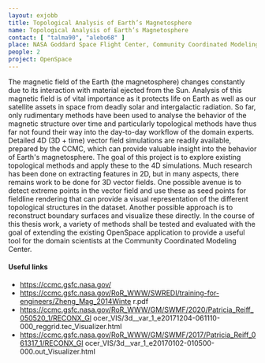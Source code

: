 ```yaml
---
layout: exjobb
title: Topological Analysis of Earth’s Magnetosphere
name: Topological Analysis of Earth’s Magnetosphere
contact: [ "talma90", "alebo68" ]
place: NASA Goddard Space Flight Center, Community Coordinated Modeling Center
people: 2
project: OpenSpace
---
```


The magnetic field of the Earth (the magnetosphere) changes constantly due to its interaction
with material ejected from the Sun. Analysis of this magnetic field is of vital importance as it
protects life on Earth as well as our satellite assets in space from deadly solar and intergalactic
radiation. So far, only rudimentary methods have been used to analyse the behavior of the
magnetic structure over time and particularly topological methods have thus far not found their
way into the day-to-day workflow of the domain experts. Detailed 4D (3D + time) vector field
simulations are readily available, prepared by the CCMC, which can provide valuable insight
into the behavior of Earth's magnetosphere.
The goal of this project is to explore existing topological methods and apply these to the 4D
simulations. Much research has been done on extracting features in 2D, but in many aspects,
there remains work to be done for 3D vector fields. One possible avenue is to detect extreme
points in the vector field and use these as seed points for fieldline rendering that can provide a
visual representation of the different topological structures in the dataset. Another possible
approach is to reconstruct boundary surfaces and visualize these directly. In the course of this
thesis work, a variety of methods shall be tested and evaluated with the goal of extending the
existing OpenSpace application to provide a useful tool for the domain scientists at the
Community Coordinated Modeling Center.

#### Useful links
 - https://ccmc.gsfc.nasa.gov/
 - https://ccmc.gsfc.nasa.gov/RoR_WWW/SWREDI/training-for-engineers/Zheng_Mag_2014Winte
r.pdf
 - https://ccmc.gsfc.nasa.gov/RoR_WWW/GM/SWMF/2020/Patricia_Reiff_050520_1/RECONX_Gl
ocer_VIS/3d__var_1_e20171204-061110-000_reggrid.tec_Visualizer.html
 - https://ccmc.gsfc.nasa.gov/RoR_WWW/GM/SWMF/2017/Patricia_Reiff_061317_1/RECONX_Gl
ocer_VIS/3d__var_1_e20170102-010500-000.out_Visualizer.html
